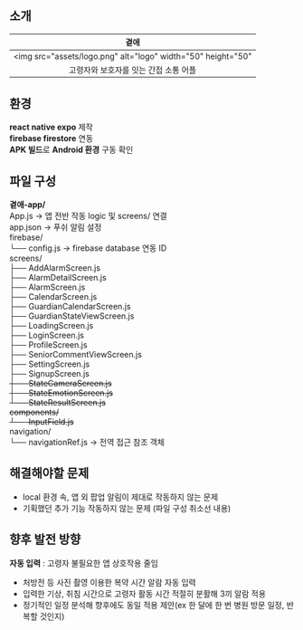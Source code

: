 ## 소개
|**곁애**|
|:---:|
|<img src="assets/logo.png" alt="logo" width="50" height="50"|
|고령자와 보호자를 잇는 간접 소통 어플|

## 환경
**react native expo** 제작
<br /> **firebase firestore** 연동
<br /> **APK 빌드**로 **Android 환경** 구동 확인

## 파일 구성
**곁애-app/**
<br />App.js → 앱 전반 작동 logic 및 screens/ 연결
<br />app.json → 푸쉬 알림 설정
<br />firebase/
<br />    └── config.js → firebase database 연동 ID
<br />screens/
<br />    ├── AddAlarmScreen.js
<br />    ├── AlarmDetailScreen.js
<br />    ├── AlarmScreen.js
<br />    ├── CalendarScreen.js
<br />    ├── GuardianCalendarScreen.js
<br />    ├── GuardianStateViewScreen.js
<br />    ├── LoadingScreen.js
<br />    ├── LoginScreen.js
<br />    ├── ProfileScreen.js
<br />    ├── SeniorCommentViewScreen.js
<br />    ├── SettingScreen.js
<br />    ├── SignupScreen.js
<br />    ~~├── StateCameraScreen.js~~
<br />    ~~├── StateEmotionScreen.js~~
<br />    ~~└── StateResultScreen.js~~
<br />~~components/~~
<br />    ~~└── InputField.js~~ 
<br />navigation/
<br />    └── navigationRef.js → 전역 접근 참조 객체

## 해결해야할 문제 
- local 환경 속, 앱 외 팝업 알림이 제대로 작동하지 않는 문제
- 기획했던 추가 기능 작동하지 않는 문제 (파일 구성 취소선 내용)

## 향후 발전 방향
**자동 입력** : 고령자 불필요한 앱 상호작용 줄임
- 처방전 등 사진 촬영 이용한 복약 시간 알람 자동 입력
- 입력한 기상, 취침 시간으로 고령자 활동 시간 적절히 분활해 3끼 알람 적용
- 정기적인 일정 분석해 향후에도 동일 적용 제안(ex 한 달에 한 번 병원 방문 일정, 반복할 것인지)
